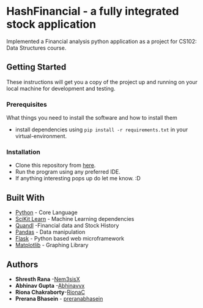 # HashFinancial - a fully integrated stock application
 Implemented a Financial analysis python application as a project for CS102: Data Structures course.
## Getting Started

These instructions will get you a copy of the project up and running on your local machine for development and testing.

### Prerequisites

What things you need to install the software and how to install them

  * install dependencies using `pip install -r requirements.txt` in your virtual-environment.

### Installation

  * Clone this repository from [here](https://github.com/Nem3sisX/CS102-project.git).
  * Run the program using any preferred IDE. 
  * If anything interesting pops up do let me know. :D

## Built With

  * [Python](https://www.python.org/) - Core Language
  * [SciKit Learn](https://scikit-learn.org/stable/) - Machine Learning dependencies
  * [Quandl](https://www.quandl.com/) -Financial data and Stock History
  * [Pandas](https://pandas.pydata.org/) - Data manipulation
  * [Flask](http://flask.pocoo.org/) - Python based web microframework
  * [Matplotlib](https://matplotlib.org/) - Graphing Library

## Authors

* **Shresth Rana**     -[Nem3sisX](https://github.com/Nem3sisX)
* **Abhinav Gupta**    -[Abhinavvx](https://github.com/abhinavvx)
* **Riona Chakraborty**-[RionaC](https://github.com/RionaC)
* **Prerana Bhasein** - [preranabhasein](https://github.com/preranabhasein)
